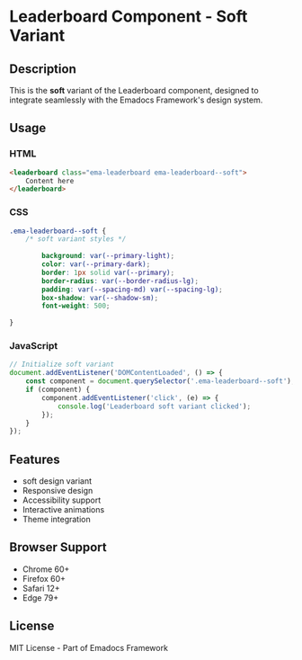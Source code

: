 # Leaderboard Component - Soft Variant

## Description
This is the **soft** variant of the Leaderboard component, designed to integrate seamlessly with the Emadocs Framework's design system.

## Usage

### HTML
```html
<leaderboard class="ema-leaderboard ema-leaderboard--soft">
    Content here
</leaderboard>
```

### CSS
```css
.ema-leaderboard--soft {
    /* soft variant styles */
    
        background: var(--primary-light);
        color: var(--primary-dark);
        border: 1px solid var(--primary);
        border-radius: var(--border-radius-lg);
        padding: var(--spacing-md) var(--spacing-lg);
        box-shadow: var(--shadow-sm);
        font-weight: 500;
    
}
```

### JavaScript
```javascript
// Initialize soft variant
document.addEventListener('DOMContentLoaded', () => {
    const component = document.querySelector('.ema-leaderboard--soft');
    if (component) {
        component.addEventListener('click', (e) => {
            console.log('Leaderboard soft variant clicked');
        });
    }
});
```

## Features
- soft design variant
- Responsive design
- Accessibility support
- Interactive animations
- Theme integration

## Browser Support
- Chrome 60+
- Firefox 60+
- Safari 12+
- Edge 79+

## License
MIT License - Part of Emadocs Framework

